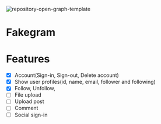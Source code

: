 ![repository-open-graph-template](https://user-images.githubusercontent.com/40394063/182028559-6e115af2-e1c4-4fd3-afa0-b2e10501a66f.png)

# Fakegram

# Features
- [x] Account(Sign-in, Sign-out, Delete account)
- [x] Show user profiles(id, name, email, follower and following)
- [x] Follow, Unfollow, 
- [ ] File upload
- [ ] Upload post
- [ ] Comment
- [ ] Social sign-in
